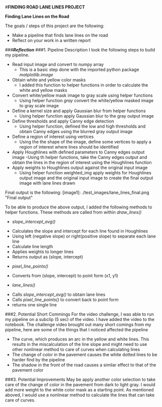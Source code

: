 #**FINDING ROAD LANE LINES PROJECT**

**Finding Lane Lines on the Road**

The goals / steps of this project are the following:
* Make a pipeline that finds lane lines on the road
* Reflect on your work in a written report

###***Reflection***
###1. Pipeline Description
I took the following steps to build my pipeline. 
* Read input image and convert to numpy array
  - This is a basic step done with the imported python package _matplotlib.image_
* Obtain white and yellow color masks 
  - I added this function to helper functions in order to calculate the white and yellow masks
* Convert white/yellow mask image to gray scale using helper functions 
  - Using helper function _gray_ convert the white/yellow masked image to gray scale image
* Define a kernel size and apply Gaussian blur from helper functions
  - Using helper function apply Gaussian blur to the gray output image
* Define thresholds and apply Canny edge detection
  - Using helper function, defined the low and high thresholds and obtain Canny edges using the blurred gray output image
* Define a region of interest using vertices 
  - Using the the shape of the image, define some vertices to apply a region of interest where lines should be identified
* Apply Houghlines with defined parameters to Canny edges output image 
  -Using th helper functions, take the Canny edges output and obtain the lines in the region of interest using the Houghlines function
* Apply weights to Houghlines output against the original input image
  - Using helper function weighted_img apply weights for Houghlines output image and the original input image to create the final output image with lane lines drawn
  
Final output is the following:
[image1]: ./test_images/lane_lines_final.png "Final output"

To be able to produce the above output, I added the following methods to helper functions.
These methods are called from within _draw\_lines()_ 
* _slope\_intercept\_avg()_
 - Calculates the slope and intercept for each line found in Houghlines
 - Using left (negative slope) or right(positive slope) to separate each lane line
 - Calculate line length
 - Applies weights to longer lines
 - Returns output as (slope, intercept)
* _pixel\_line\_points()_
 - Converts from (slope, intercept) to point form (x1, y1)
* _lane\_lines()_
 - Calls _slope\_intercept\_avg()_ to obtain lane lines
 - Calls _pixel\_line\_points()_ to convert back to point form 
 - returns one single line

###2. Potential Short Commings
For the video challenge, I was able to run my pipeline on a subclip (5 sec) of the video. I have added 
the video to the notebook. The challenge video brought out many short comings from my pipeline, here are
some of the things that I noticed affected the pipeline 
* The curve, which produces an arc in the yellow and white lines. This results in the miscalculation of the line slope
and might need to use other nonlinear method to care of curves when calculating lines
* The change of color in the pavement causes the white dotted lines to be harder find  by the pipeline
* The shadow in the front of the road causes a similar effect to that of the pavement color

###3. Potential Improvements
May be apply another color selection to take care of the change of color in the pavement from dark to light
gray. I would add more weight to the white color mask as a starting point.
As mentioned aboved, I would use a nonlinear method to calculate the lines that can 
take care of curves. 

